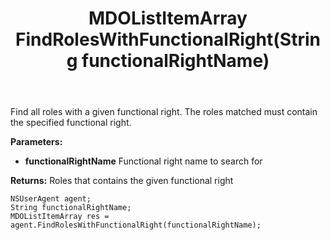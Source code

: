 ﻿---
uid: crmscript_ref_NSUserAgent_FindRolesWithFunctionalRight
title: MDOListItemArray FindRolesWithFunctionalRight(String functionalRightName)
intellisense: NSUserAgent.FindRolesWithFunctionalRight
keywords: NSUserAgent, FindRolesWithFunctionalRight
so.topic: reference
---

Find all roles with a given functional right. The roles matched must contain the specified functional right. 

**Parameters:**
 - **functionalRightName** Functional right name to search for

**Returns:** Roles that contains the given functional right

```crmscript
NSUserAgent agent;
String functionalRightName;
MDOListItemArray res = agent.FindRolesWithFunctionalRight(functionalRightName);
```

